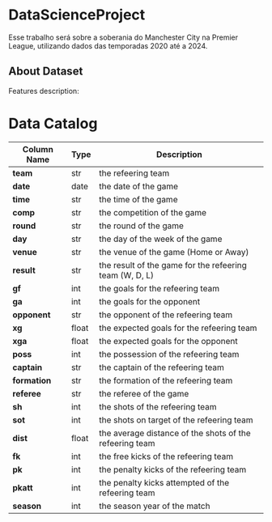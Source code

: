 # DataScienceProject

Esse trabalho será sobre a soberania do Manchester City na Premier League, utilizando dados das temporadas 2020 até a 2024.


## About Dataset

Features description:
# Data Catalog

| Column Name | Type | Description                                               |
|-------------|------|-----------------------------------------------------------|
| **team**    | str  | the refeering team                                        |
| **date**    | date | the date of the game                                      |
| **time**    | str  | the time of the game                                      |
| **comp**    | str  | the competition of the game                               |
| **round**   | str  | the round of the game                                     |
| **day**     | str  | the day of the week of the game                           |
| **venue**   | str  | the venue of the game (Home or Away)                      |
| **result**  | str  | the result of the game for the refeering team (W, D, L)   |
| **gf**      | int  | the goals for the refeering team                          |
| **ga**      | int  | the goals for the opponent                                |
| **opponent**| str  | the opponent of the refeering team                        |
| **xg**      | float| the expected goals for the refeering team                 |
| **xga**     | float| the expected goals for the opponent                       |
| **poss**    | int  | the possession of the refeering team                      |
| **captain** | str  | the captain of the refeering team                         |
| **formation**| str | the formation of the refeering team                       |
| **referee** | str  | the referee of the game                                   |
| **sh**      | int  | the shots of the refeering team                           |
| **sot**     | int  | the shots on target of the refeering team                 |
| **dist**    | float| the average distance of the shots of the refeering team   |
| **fk**      | int  | the free kicks of the refeering team                      |
| **pk**      | int  | the penalty kicks of the refeering team                   |
| **pkatt**   | int  | the penalty kicks attempted of the refeering team         |
| **season**  | int  | the season year of the match                              |



